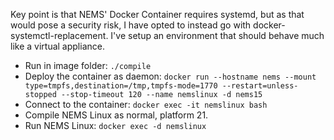 Key point is that NEMS' Docker Container requires systemd, but as that would pose a security risk, I have opted to instead go with docker-systemctl-replacement. I've setup an environment that should behave much like a virtual appliance.

  - Run in image folder: `./compile`
  - Deploy the container as daemon: `docker run --hostname nems --mount type=tmpfs,destination=/tmp,tmpfs-mode=1770 --restart=unless-stopped --stop-timeout 120 --name nemslinux -d nems15`
  - Connect to the container: `docker exec -it nemslinux bash`
  - Compile NEMS Linux as normal, platform 21.
  - Run NEMS Linux: `docker exec -d nemslinux`
